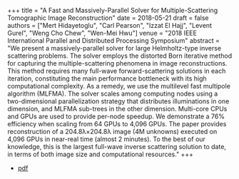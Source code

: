 +++
title = "A Fast and Massively-Parallel Solver for Multiple-Scattering Tomographic Image Reconstruction"
date = 2018-05-21
draft = false
authors = ["Mert Hidayetoglu", "Carl Pearson", "Izzat El Hajj", "Levent Gurel", "Weng Cho Chew", "Wen-Mei Hwu"]
venue = "2018 IEEE International Parallel and Distributed Processing Symposium"
abstract = "We present a massively-parallel solver for large Helmholtz-type inverse scattering problems. The solver employs the distorted Born iterative method for capturing the multiple-scattering phenomena in image reconstructions. This method requires many full-wave forward-scattering solutions in each iteration, constituting the main performance bottleneck with its high computational complexity. As a remedy, we use the multilevel fast multipole algorithm (MLFMA). The solver scales among computing nodes using a two-dimensional parallelization strategy that distributes illuminations in one dimension, and MLFMA sub-trees in the other dimension. Multi-core CPUs and GPUs are used to provide per-node speedup. We demonstrate a 76% efficiency when scaling from 64 GPUs to 4,096 GPUs. The paper provides reconstruction of a 204.8λ×204.8λ image (4M unknowns) executed on 4,096 GPUs in near-real time (almost 2 minutes). To the best of our knowledge, this is the largest full-wave inverse scattering solution to date, in terms of both image size and computational resources."
+++

* [pdf](/static/pdf/20180521_hidayetoglu_ipdps.pdf)